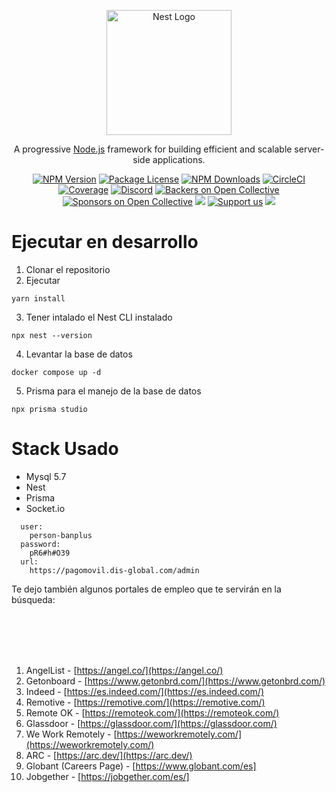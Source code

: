 <p align="center">
  <a href="http://nestjs.com/" target="blank"><img src="https://nestjs.com/img/logo-small.svg" width="200" alt="Nest Logo" /></a>
</p>

[circleci-image]: https://img.shields.io/circleci/build/github/nestjs/nest/master?token=abc123def456
[circleci-url]: https://circleci.com/gh/nestjs/nest

  <p align="center">A progressive <a href="http://nodejs.org" target="_blank">Node.js</a> framework for building efficient and scalable server-side applications.</p>
    <p align="center">
<a href="https://www.npmjs.com/~nestjscore" target="_blank"><img src="https://img.shields.io/npm/v/@nestjs/core.svg" alt="NPM Version" /></a>
<a href="https://www.npmjs.com/~nestjscore" target="_blank"><img src="https://img.shields.io/npm/l/@nestjs/core.svg" alt="Package License" /></a>
<a href="https://www.npmjs.com/~nestjscore" target="_blank"><img src="https://img.shields.io/npm/dm/@nestjs/common.svg" alt="NPM Downloads" /></a>
<a href="https://circleci.com/gh/nestjs/nest" target="_blank"><img src="https://img.shields.io/circleci/build/github/nestjs/nest/master" alt="CircleCI" /></a>
<a href="https://coveralls.io/github/nestjs/nest?branch=master" target="_blank"><img src="https://coveralls.io/repos/github/nestjs/nest/badge.svg?branch=master#9" alt="Coverage" /></a>
<a href="https://discord.gg/G7Qnnhy" target="_blank"><img src="https://img.shields.io/badge/discord-online-brightgreen.svg" alt="Discord"/></a>
<a href="https://opencollective.com/nest#backer" target="_blank"><img src="https://opencollective.com/nest/backers/badge.svg" alt="Backers on Open Collective" /></a>
<a href="https://opencollective.com/nest#sponsor" target="_blank"><img src="https://opencollective.com/nest/sponsors/badge.svg" alt="Sponsors on Open Collective" /></a>
  <a href="https://paypal.me/kamilmysliwiec" target="_blank"><img src="https://img.shields.io/badge/Donate-PayPal-ff3f59.svg"/></a>
    <a href="https://opencollective.com/nest#sponsor"  target="_blank"><img src="https://img.shields.io/badge/Support%20us-Open%20Collective-41B883.svg" alt="Support us"></a>
  <a href="https://twitter.com/nestframework" target="_blank"><img src="https://img.shields.io/twitter/follow/nestframework.svg?style=social&label=Follow"></a>
</p>

# Ejecutar en desarrollo

1. Clonar el repositorio
2. Ejecutar

```
yarn install
```

3. Tener intalado el Nest CLI instalado

```
npx nest --version
```

4. Levantar la base de datos

```
docker compose up -d
```

5. Prisma para el manejo de la base de datos

```
npx prisma studio
```

# Stack Usado

- Mysql 5.7
- Nest
- Prisma
- Socket.io

```
  user:
    person-banplus
  password:
    pR6#h#O39
  url:
    https://pagomovil.dis-global.com/admin
```

Te dejo también algunos portales de empleo que te servirán en la búsqueda:

<br />
<br />
<br />
<br />

1. AngelList - [https://angel.co/](https://angel.co/)
2. Getonboard - [https://www.getonbrd.com/](https://www.getonbrd.com/)
3. Indeed - [https://es.indeed.com/](https://es.indeed.com/)
4. Remotive - [https://remotive.com/](https://remotive.com/)
5. Remote OK - [https://remoteok.com/](https://remoteok.com/)
6. Glassdoor - [https://glassdoor.com/](https://glassdoor.com/)
7. We Work Remotely - [https://weworkremotely.com/](https://weworkremotely.com/)
8. ARC - [https://arc.dev/](https://arc.dev/)
9. Globant (Careers Page) - [https://www.globant.com/es]
10. Jobgether - [https://jobgether.com/es/]
